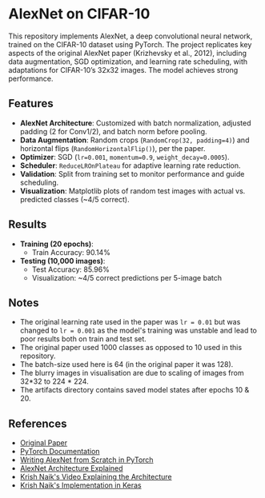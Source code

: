# AlexNet on CIFAR-10

This repository implements AlexNet, a deep convolutional neural network, trained on the CIFAR-10 dataset using PyTorch. The project replicates key aspects of the original AlexNet paper (Krizhevsky et al., 2012), including data augmentation, SGD optimization, and learning rate scheduling, with adaptations for CIFAR-10’s 32x32 images. The model achieves strong performance.

## Features
- **AlexNet Architecture**: Customized with batch normalization, adjusted padding (2 for Conv1/2), and batch norm before pooling.
- **Data Augmentation**: Random crops (`RandomCrop(32, padding=4)`) and horizontal flips (`RandomHorizontalFlip()`), per the paper.
- **Optimizer**: SGD (`lr=0.001`, `momentum=0.9`, `weight_decay=0.0005`).
- **Scheduler**: `ReduceLROnPlateau` for adaptive learning rate reduction.
- **Validation**: Split from training set to monitor performance and guide scheduling.
- **Visualization**: Matplotlib plots of random test images with actual vs. predicted classes (~4/5 correct).


## Results
- **Training (20 epochs)**:
  - Train Accuracy: 90.14%
- **Testing (10,000 images)**:
  - Test Accuracy: 85.96%
  - Visualization: ~4/5 correct predictions per 5-image batch

## Notes

- The original learning rate used in the paper was `lr = 0.01` but was changed to `lr = 0.001` as the model's training was unstable and lead to poor results both on train and test set.
- The original paper used 1000 classes as opposed to 10 used in this repository.
- The batch-size used here is 64 (in the original paper it was 128).
- The blurry images in visualisation are due to scaling of images from 32*32 to 224 * 224.
- The artifacts directory contains saved model states after epochs 10 & 20. 

## References
  * [Original Paper](https://papers.nips.cc/paper/4824-imagenet-classification-with-deep-convolutional-neural-networks.pdf)
  * [PyTorch Documentation](https://docs.pytorch.org/docs/2.6/)
  * [Writing AlexNet from Scratch in PyTorch](https://medium.com/@whyamit404/writing-alexnet-from-scratch-in-pytorch-15dfbf06fefc)
  * [AlexNet Architecture Explained](https://medium.com/@siddheshb008/alexnet-architecture-explained-b6240c528bd5)
  * [Krish Naik's Video Explaining the Architecture](https://www.youtube.com/watch?v=7LQSdPjWjdA)
  * [Krish Naik's Implementation in Keras](https://github.com/krishnaik06/Advanced-CNN-Architectures/blob/master/Transfer%20Learning%20Alexnet.ipynb)